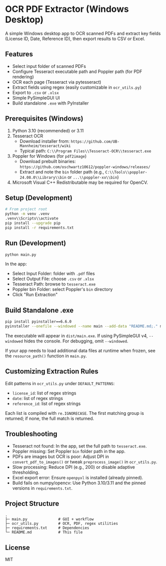 # OCR PDF Extractor (Windows Desktop)

A simple Windows desktop app to OCR scanned PDFs and extract key fields (License ID, Date, Reference ID), then export results to CSV or Excel.

## Features
- Select input folder of scanned PDFs
- Configure Tesseract executable path and Poppler path (for PDF rendering)
- OCR each page (Tesseract via pytesseract)
- Extract fields using regex (easily customizable in `ocr_utils.py`)
- Export to `.csv` or `.xlsx`
- Simple PySimpleGUI UI
- Build standalone `.exe` with PyInstaller

## Prerequisites (Windows)
1. Python 3.10 (recommended) or 3.11
2. Tesseract OCR
   - Download installer from: `https://github.com/UB-Mannheim/tesseract/wiki`
   - Typical path: `C:\\Program Files\\Tesseract-OCR\\tesseract.exe`
3. Poppler for Windows (for `pdf2image`)
   - Download prebuilt binaries: `https://github.com/oschwartz10612/poppler-windows/releases/`
   - Extract and note the `bin` folder path (e.g., `C:\\Tools\\poppler-24.08.0\\Library\\bin` or `...\\poppler-xx\\bin`)
4. Microsoft Visual C++ Redistributable may be required for OpenCV.

## Setup (Development)
```bash
# From project root
python -m venv .venv
.venv\\Scripts\\activate
pip install --upgrade pip
pip install -r requirements.txt
```

## Run (Development)
```bash
python main.py
```

In the app:
- Select Input Folder: folder with `.pdf` files
- Select Output File: choose `.csv` or `.xlsx`
- Tesseract Path: browse to `tesseract.exe`
- Poppler bin Folder: select Poppler's `bin` directory
- Click "Run Extraction"

## Build Standalone .exe
```bash
pip install pyinstaller==6.6.0
pyinstaller --onefile --windowed --name main --add-data "README.md;." main.py
```
The executable will appear in `dist/main.exe`.
If using PySimpleGUI v4, `--windowed` hides the console. For debugging, omit `--windowed`.

If your app needs to load additional data files at runtime when frozen, see the `resource_path()` function in `main.py`.

## Customizing Extraction Rules
Edit patterns in `ocr_utils.py` under `DEFAULT_PATTERNS`:
- `license_id`: list of regex strings
- `date`: list of regex strings
- `reference_id`: list of regex strings

Each list is compiled with `re.IGNORECASE`. The first matching group is returned; if none, the full match is returned.

## Troubleshooting
- Tesseract not found: In the app, set the full path to `tesseract.exe`.
- Poppler missing: Set Poppler `bin` folder path in the app.
- PDFs are images but OCR is poor: Adjust DPI in `convert_pdf_to_images()` or tweak `preprocess_image()` in `ocr_utils.py`.
- Slow processing: Reduce DPI (e.g., 200) or disable adaptive thresholding.
- Excel export error: Ensure `openpyxl` is installed (already pinned).
- Build fails on numpy/opencv: Use Python 3.10/3.11 and the pinned versions in `requirements.txt`.

## Project Structure
```
.
├─ main.py              # GUI + workflow
├─ ocr_utils.py         # OCR, PDF, regex utilities
├─ requirements.txt     # Dependencies
└─ README.md            # This file
```

## License
MIT


